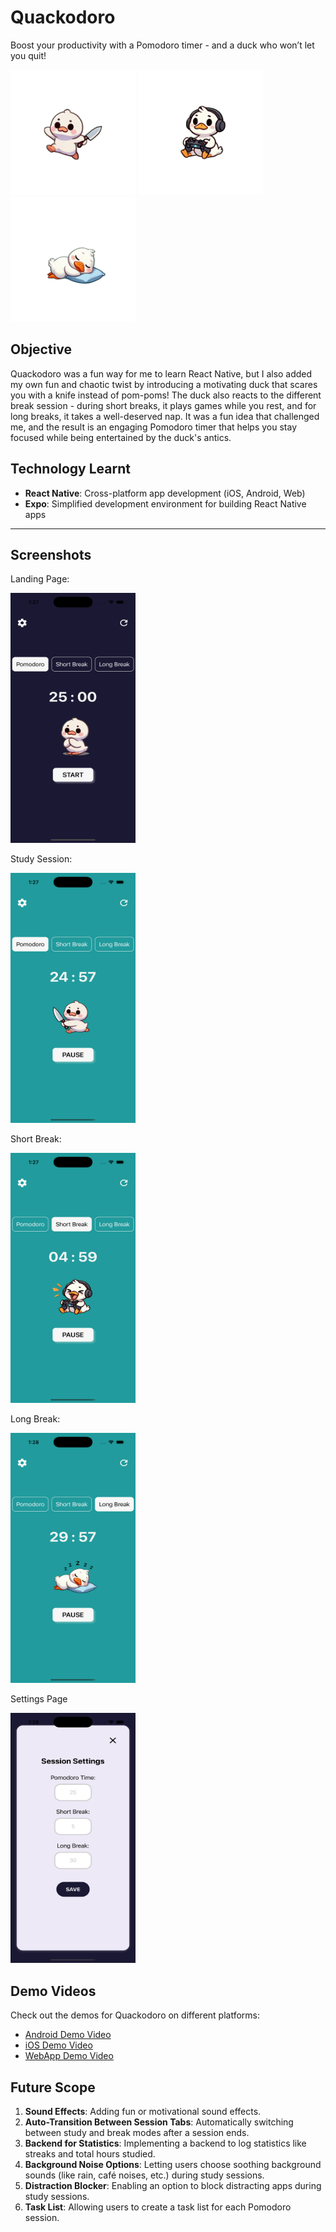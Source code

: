 # Quackodoro
Boost your productivity with a Pomodoro timer - and a duck who won’t let you quit! 

<div>
<img src="quackodoro_frontend/assets/duck_with_knife.gif" width="200" height="200" />   <img src="quackodoro_frontend/assets/gaming_duck.gif" width="200" height="200" />   <img src="quackodoro_frontend/assets/sleepingDuck.gif" width="200" height="200" />
</div>

## Objective

Quackodoro was a fun way for me to learn React Native, but I also added my own fun and chaotic twist by introducing a motivating duck that scares you with a knife instead of pom-poms! The duck also reacts to the different break session - during short breaks, it plays games while you rest, and for long breaks, it takes a well-deserved nap. It was a fun idea that challenged me, and the result is an engaging Pomodoro timer that helps you stay focused while being entertained by the duck's antics.

## Technology Learnt 

- **React Native**: Cross-platform app development (iOS, Android, Web)
- **Expo**: Simplified development environment for building React Native apps

---

## Screenshots
Landing Page:

<img src="screenshots/LandingPage.png" width="200" height="400" />

Study Session:

<img src="screenshots/StudySession.png" width="200" height="400" />

Short Break:

<img src="screenshots/ShortBreak.png" width="200" height="400" />

Long Break:

<img src="screenshots/LongBreak.png" width="200" height="400" />

Settings Page

<img src="screenshots/SettingsPage.png" width="200" height="400" />

## Demo Videos

Check out the demos for Quackodoro on different platforms:

- [Android Demo Video](screenshots/AndroidDemo.mp4)
- [iOS Demo Video](screenshots/iOSDemo.mp4)
- [WebApp Demo Video](screenshots/WebAppDemo.mp4)

## Future Scope

1. **Sound Effects**: Adding fun or motivational sound effects.
2. **Auto-Transition Between Session Tabs**: Automatically switching between study and break modes after a session ends.
3. **Backend for Statistics**: Implementing a backend to log statistics like streaks and total hours studied.
4. **Background Noise Options**: Letting users choose soothing background sounds (like rain, café noises, etc.) during study sessions.
5. **Distraction Blocker**: Enabling an option to block distracting apps during study sessions.
6. **Task List**: Allowing users to create a task list for each Pomodoro session.
